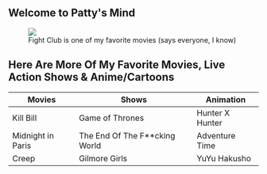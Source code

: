 ## Welcome to Patty's Mind 

<figure>
  <img src="https://m.media-amazon.com/images/M/MV5BMjk3NTYyMzc4Nl5BMl5BanBnXkFtZTcwODU3ODMzMw@@._V1_.jpg">
  <figcaption> Fight Club is one of my favorite movies (says everyone, I know) <figcaption>
</figure>
    
    
## Here Are More Of My Favorite Movies, Live Action Shows & Anime/Cartoons

| Movies               | Shows                         | Animation        |
| -------------------- | ----------------------------- | ---------------- |
| Kill Bill            | Game of Thrones               | Hunter X Hunter  |
| Midnight in Paris    | The End Of The F**cking World | Adventure Time   |
| Creep                | Gilmore Girls                 | YuYu Hakusho     |
